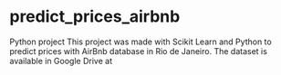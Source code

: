 # predict_prices_airbnb
Python project
This project was made with Scikit Learn and Python to predict prices with AirBnb database in Rio de Janeiro.
The dataset is available in Google Drive at 
